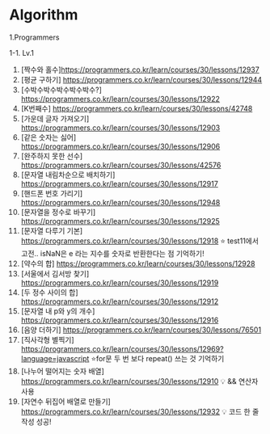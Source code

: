 # Algorithm

1.Programmers

1-1. Lv.1

1) [짝수와 홀수]https://programmers.co.kr/learn/courses/30/lessons/12937
2) [평균 구하기] https://programmers.co.kr/learn/courses/30/lessons/12944
3) [수박수박수박수박수박수?] https://programmers.co.kr/learn/courses/30/lessons/12922
4) [K번째수] https://programmers.co.kr/learn/courses/30/lessons/42748
5) [가운데 글자 가져오기] https://programmers.co.kr/learn/courses/30/lessons/12903
6) [같은 숫자는 싫어] https://programmers.co.kr/learn/courses/30/lessons/12906
7) [완주하지 못한 선수] https://programmers.co.kr/learn/courses/30/lessons/42576
8) [문자열 내림차순으로 배치하기] https://programmers.co.kr/learn/courses/30/lessons/12917
9) [핸드폰 번호 가리기] https://programmers.co.kr/learn/courses/30/lessons/12948
10) [문자열을 정수로 바꾸기] https://programmers.co.kr/learn/courses/30/lessons/12925
11) [문자열 다루기 기본] https://programmers.co.kr/learn/courses/30/lessons/12918 ⭐️ test11에서 고전.. isNaN은 e 라는 지수를 숫자로 반환한다는 점 기억하기!
12) [약수의 합] https://programmers.co.kr/learn/courses/30/lessons/12928
13) [서울에서 김서방 찾기] https://programmers.co.kr/learn/courses/30/lessons/12919
14) [두 정수 사이의 합] https://programmers.co.kr/learn/courses/30/lessons/12912
15) [문자열 내 p와 y의 개수] https://programmers.co.kr/learn/courses/30/lessons/12916
16) [음양 더하기] https://programmers.co.kr/learn/courses/30/lessons/76501
17) [직사각형 별찍기] https://programmers.co.kr/learn/courses/30/lessons/12969?language=javascript ⭐️for문 두 번 보다 repeat() 쓰는 것 기억하기
18) [나누어 떨어지는 숫자 배열] https://programmers.co.kr/learn/courses/30/lessons/12910 💡 && 연산자 사용
19) [자연수 뒤집어 배열로 만들기] https://programmers.co.kr/learn/courses/30/lessons/12932 💡 코드 한 줄 작성 성공!
